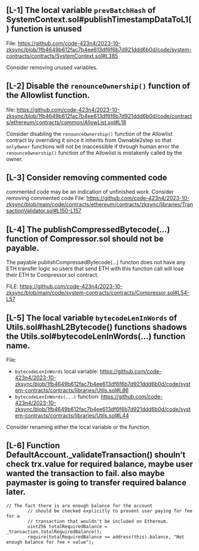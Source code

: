 ## [L-1] The local variable `prevBatchHash` of SystemContext.sol#publishTimestampDataToL1() function is unused

File: https://github.com/code-423n4/2023-10-zksync/blob/1fb4649b612fac7b4ee613df6f6b7d921ddd6b0d/code/system-contracts/contracts/SystemContext.sol#L385

Consider removing unused variables.

## [L-2] Disable the `renounceOwnership()` function of the Allowlist function.
file: https://github.com/code-423n4/2023-10-zksync/blob/1fb4649b612fac7b4ee613df6f6b7d921ddd6b0d/code/contracts/ethereum/contracts/common/AllowList.sol#L18

Consider disabling the `renounceOwnership()` function of the Allowlist contract by overriding it since it inherits from Ownable2step so that `onlyOwner` functions will not be inaccessible if through human error the `renounceOwnership()` function of the Allowlist is mistakenly called by the owner.

## [L-3] Consider removing commented code
commented code may be an indication of unfinished work. Consider removing commented code
File: https://github.com/code-423n4/2023-10-zksync/blob/main/code/contracts/ethereum/contracts/zksync/libraries/TransactionValidator.sol#L150-L157

## [L-4] The publishCompressedBytecode(...) function of Compressor.sol should not be payable. 
The payable publishCompressedBytecode(...) functon does not have any ETH transfer logic so users that send ETH with this function call will lose their ETH to Compressor.sol contract.

FILE: https://github.com/code-423n4/2023-10-zksync/blob/main/code/system-contracts/contracts/Compressor.sol#L54-L57

## [L-5] The local variable `bytecodeLenInWords` of Utils.sol#hashL2Bytecode() functions shadows the Utils.sol#bytecodeLenInWords(...) function name.
File: 
- `bytecodeLenInWords` local variable:  https://github.com/code-423n4/2023-10-zksync/blob/1fb4649b612fac7b4ee613df6f6b7d921ddd6b0d/code/system-contracts/contracts/libraries/Utils.sol#L86
- `bytecodeLenInWords(...)` function: https://github.com/code-423n4/2023-10-zksync/blob/1fb4649b612fac7b4ee613df6f6b7d921ddd6b0d/code/system-contracts/contracts/libraries/Utils.sol#L44

Consider renaming either the local variable or the function.

## [L-6] Function DefaultAccount._validateTransaction() shouln’t check trx.value for required balance, maybe user wanted the transaction to fail. also maybe paymaster is going to transfer required balance later.

```
// The fact there is are enough balance for the account
        // should be checked explicitly to prevent user paying for fee for a
        // transaction that wouldn't be included on Ethereum.
        uint256 totalRequiredBalance = _transaction.totalRequiredBalance();
        require(totalRequiredBalance <= address(this).balance, "Not enough balance for fee + value");
```


